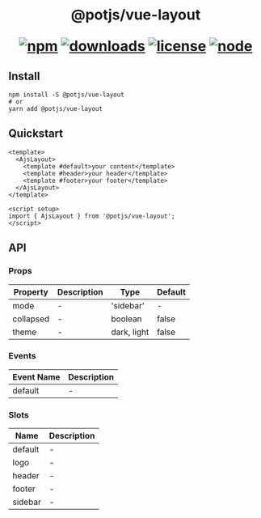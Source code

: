 <h1 align="center">
@potjs/vue-layout

<div align="center">

[![npm](https://img.shields.io/npm/v/@potjs/vue-layout.svg)](https://npmjs.com/package/@potjs/vue-layout)
[![downloads](https://img.shields.io/npm/dm/@potjs/vue-layout.svg)](https://npmjs.org/package/@potjs/vue-layout)
[![license](https://img.shields.io/github/license/potjs/pot.svg)](../../LICENSE)
[![node](https://img.shields.io/node/v/@potjs/vue-layout.svg)](https://nodejs.org/en/about/releases/)

</div>
</h1>

## Install
```shell
npm install -S @potjs/vue-layout
# or
yarn add @potjs/vue-layout
```

## Quickstart
```vue
<template>
  <AjsLayout>
    <template #default>your content</template>
    <template #header>your header</template>
    <template #footer>your footer</template>
  </AjsLayout>
</template>

<script setup>
import { AjsLayout } from '@potjs/vue-layout';
</script>
```

## API

### Props
| Property              | Description           | Type | Default |
| --------------------- | --------------------- | --- | --- |
| mode | - | 'sidebar' | - |
| collapsed | - | boolean | false |
| theme | - | dark, light | false |

### Events
| Event Name            | Description                                      |
| --------------------- | ------------------------------------------------ |
| default | - |

### Slots
| Name                  | Description                                      |
| --------------------- | ------------------------------------------------ |
| default | - |
| logo | - |
| header | - |
| footer | - |
| sidebar | - |

